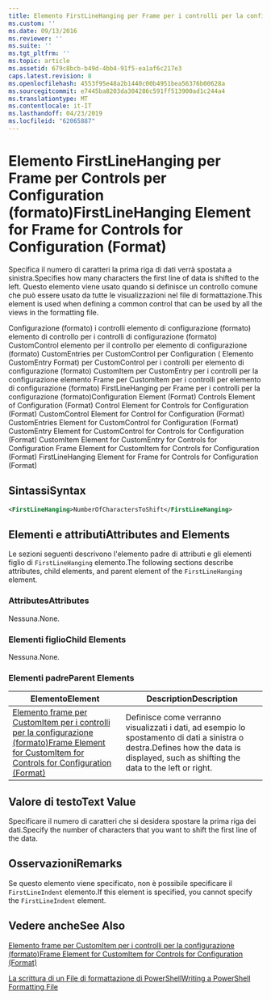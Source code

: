 ```yaml
---
title: Elemento FirstLineHanging per Frame per i controlli per la configurazione (formato) | Microsoft Docs
ms.custom: ''
ms.date: 09/13/2016
ms.reviewer: ''
ms.suite: ''
ms.tgt_pltfrm: ''
ms.topic: article
ms.assetid: 679c8bcb-b49d-4bb4-91f5-ea1af6c217e3
caps.latest.revision: 8
ms.openlocfilehash: 4553f95e48a2b1440c00b4951bea56376b00628a
ms.sourcegitcommit: e7445ba8203da304286c591ff513900ad1c244a4
ms.translationtype: MT
ms.contentlocale: it-IT
ms.lasthandoff: 04/23/2019
ms.locfileid: "62065887"
---
```

# <a name="firstlinehanging-element-for-frame-for-controls-for-configuration-format"></a><span data-ttu-id="f3720-102">Elemento FirstLineHanging per Frame per Controls per Configuration (formato)</span><span class="sxs-lookup"><span data-stu-id="f3720-102">FirstLineHanging Element for Frame for Controls for Configuration (Format)</span></span>

<span data-ttu-id="f3720-103">Specifica il numero di caratteri la prima riga di dati verrà spostata a sinistra.</span><span class="sxs-lookup"><span data-stu-id="f3720-103">Specifies how many characters the first line of data is shifted to the left.</span></span> <span data-ttu-id="f3720-104">Questo elemento viene usato quando si definisce un controllo comune che può essere usato da tutte le visualizzazioni nel file di formattazione.</span><span class="sxs-lookup"><span data-stu-id="f3720-104">This element is used when defining a common control that can be used by all the views in the formatting file.</span></span>

<span data-ttu-id="f3720-105">Configurazione (formato) i controlli elemento di configurazione (formato) elemento di controllo per i controlli di configurazione (formato) CustomControl elemento per il controllo per elemento di configurazione (formato) CustomEntries per CustomControl per Configuration ( Elemento CustomEntry Format) per CustomControl per i controlli per elemento di configurazione (formato) CustomItem per CustomEntry per i controlli per la configurazione elemento Frame per CustomItem per i controlli per elemento di configurazione (formato) FirstLineHanging per Frame per i controlli per la configurazione (formato)</span><span class="sxs-lookup"><span data-stu-id="f3720-105">Configuration Element (Format) Controls Element of Configuration (Format) Control Element for Controls for Configuration (Format) CustomControl Element for Control for Configuration (Format) CustomEntries Element for CustomControl for Configuration (Format) CustomEntry Element for CustomControl for Controls for Configuration (Format) CustomItem Element for CustomEntry for Controls for Configuration Frame Element for CustomItem for Controls for Configuration (Format) FirstLineHanging Element for Frame for Controls for Configuration (Format)</span></span>

## <a name="syntax"></a><span data-ttu-id="f3720-106">Sintassi</span><span class="sxs-lookup"><span data-stu-id="f3720-106">Syntax</span></span>

```xml
<FirstLineHanging>NumberOfCharactersToShift</FirstLineHanging>
```

## <a name="attributes-and-elements"></a><span data-ttu-id="f3720-107">Elementi e attributi</span><span class="sxs-lookup"><span data-stu-id="f3720-107">Attributes and Elements</span></span>

<span data-ttu-id="f3720-108">Le sezioni seguenti descrivono l'elemento padre di attributi e gli elementi figlio di `FirstLineHanging` elemento.</span><span class="sxs-lookup"><span data-stu-id="f3720-108">The following sections describe attributes, child elements, and parent element of the `FirstLineHanging` element.</span></span>

### <a name="attributes"></a><span data-ttu-id="f3720-109">Attributes</span><span class="sxs-lookup"><span data-stu-id="f3720-109">Attributes</span></span>

<span data-ttu-id="f3720-110">Nessuna.</span><span class="sxs-lookup"><span data-stu-id="f3720-110">None.</span></span>

### <a name="child-elements"></a><span data-ttu-id="f3720-111">Elementi figlio</span><span class="sxs-lookup"><span data-stu-id="f3720-111">Child Elements</span></span>

<span data-ttu-id="f3720-112">Nessuna.</span><span class="sxs-lookup"><span data-stu-id="f3720-112">None.</span></span>

### <a name="parent-elements"></a><span data-ttu-id="f3720-113">Elementi padre</span><span class="sxs-lookup"><span data-stu-id="f3720-113">Parent Elements</span></span>

|<span data-ttu-id="f3720-114">Elemento</span><span class="sxs-lookup"><span data-stu-id="f3720-114">Element</span></span>|<span data-ttu-id="f3720-115">Description</span><span class="sxs-lookup"><span data-stu-id="f3720-115">Description</span></span>|
|-------------|-----------------|
|[<span data-ttu-id="f3720-116">Elemento frame per CustomItem per i controlli per la configurazione (formato)</span><span class="sxs-lookup"><span data-stu-id="f3720-116">Frame Element for CustomItem for Controls for Configuration (Format)</span></span>](./frame-element-for-customitem-for-controls-for-configuration-format.md)|<span data-ttu-id="f3720-117">Definisce come verranno visualizzati i dati, ad esempio lo spostamento di dati a sinistra o destra.</span><span class="sxs-lookup"><span data-stu-id="f3720-117">Defines how the data is displayed, such as shifting the data to the left or right.</span></span>|

## <a name="text-value"></a><span data-ttu-id="f3720-118">Valore di testo</span><span class="sxs-lookup"><span data-stu-id="f3720-118">Text Value</span></span>

<span data-ttu-id="f3720-119">Specificare il numero di caratteri che si desidera spostare la prima riga dei dati.</span><span class="sxs-lookup"><span data-stu-id="f3720-119">Specify the number of characters that you want to shift the first line of the data.</span></span>

## <a name="remarks"></a><span data-ttu-id="f3720-120">Osservazioni</span><span class="sxs-lookup"><span data-stu-id="f3720-120">Remarks</span></span>

<span data-ttu-id="f3720-121">Se questo elemento viene specificato, non è possibile specificare il `FirstLineIndent` elemento.</span><span class="sxs-lookup"><span data-stu-id="f3720-121">If this element is specified, you cannot specify the `FirstLineIndent` element.</span></span>

## <a name="see-also"></a><span data-ttu-id="f3720-122">Vedere anche</span><span class="sxs-lookup"><span data-stu-id="f3720-122">See Also</span></span>

[<span data-ttu-id="f3720-123">Elemento frame per CustomItem per i controlli per la configurazione (formato)</span><span class="sxs-lookup"><span data-stu-id="f3720-123">Frame Element for CustomItem for Controls for Configuration (Format)</span></span>](./frame-element-for-customitem-for-controls-for-configuration-format.md)

[<span data-ttu-id="f3720-124">La scrittura di un File di formattazione di PowerShell</span><span class="sxs-lookup"><span data-stu-id="f3720-124">Writing a PowerShell Formatting File</span></span>](./writing-a-powershell-formatting-file.md)
